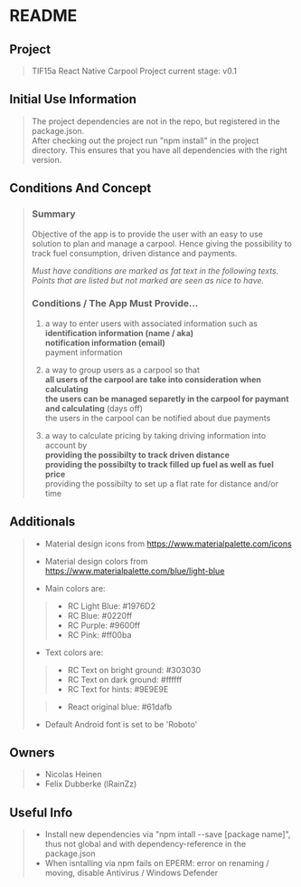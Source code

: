 # README #

## Project ##
>
> TIF15a React Native Carpool Project
> current stage: v0.1
>

## Initial Use Information
>
> The project dependencies are not in the repo, but registered in the package.json.  
> After checking out the project run "npm install" in the project directory.
> This ensures that you have all dependencies with the right version.
>

## Conditions And Concept ##
>
> ### Summary ###
> Objective of the app is to provide the user with an easy to use
> solution to plan and manage a carpool. Hence giving the possibility
> to track fuel consumption, driven distance and payments.  
>   
>
>
> *Must have conditions are marked as fat text in the following texts.*  
> *Points that are listed but not marked are seen as nice to have.*
> ### Conditions / The App Must Provide... ###
>
> 1. a way to enter users with associated information such as  
>    **identification information (name / aka)**  
>    **notification information (email)**  
>    payment information  
> 
> 1. a way to group users as a carpool so that  
>    **all users of the carpool are take into consideration when calculating**  
>    **the users can be managed separetly in the carpool for paymant and calculating** (days off)  
>    the users in the carpool can be notified about due payments  
>
> 1. a way to calculate pricing by taking driving information into account by  
>    **providing the possibilty to track driven distance**  
>    **providing the possibilty to track filled up fuel as well as fuel price**  
>    providing the possibilty to set up a flat rate for distance and/or time  
> 

## Additionals ##
>
> * Material design icons from https://www.materialpalette.com/icons  
> * Material design colors from https://www.materialpalette.com/blue/light-blue  
>  
> * Main colors are:  
>> * RC Light Blue: #1976D2  
>> * RC Blue:       #0220ff  
>> * RC Purple:     #9600ff  
>> * RC Pink:       #ff00ba
>  
> * Text colors are:   
>> * RC Text on bright ground: #303030  
>> * RC Text on dark ground:   #ffffff  
>> * RC Text for hints:        #9E9E9E  
>  
>> * React original blue: #61dafb
>
> * Default Android font is set to be 'Roboto'
>

## Owners ##
>
> * Nicolas Heinen
> * Felix Dubberke (lRainZz)
>

## Useful Info ##
>
> * Install new dependencies via "npm intall --save [package name]", thus not global and with dependency-reference in the package.json  
> * When isntalling via npm fails on EPERM: error on renaming / moving, disable Antivirus / Windows Defender  
>